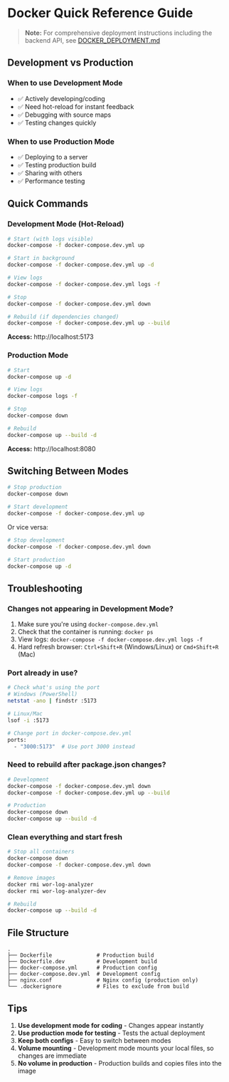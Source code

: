 # Docker Quick Reference Guide

> **Note:** For comprehensive deployment instructions including the backend API, see [DOCKER_DEPLOYMENT.md](DOCKER_DEPLOYMENT.md)

## Development vs Production

### When to use Development Mode
- ✅ Actively developing/coding
- ✅ Need hot-reload for instant feedback
- ✅ Debugging with source maps
- ✅ Testing changes quickly

### When to use Production Mode
- ✅ Deploying to a server
- ✅ Testing production build
- ✅ Sharing with others
- ✅ Performance testing

## Quick Commands

### Development Mode (Hot-Reload)

```bash
# Start (with logs visible)
docker-compose -f docker-compose.dev.yml up

# Start in background
docker-compose -f docker-compose.dev.yml up -d

# View logs
docker-compose -f docker-compose.dev.yml logs -f

# Stop
docker-compose -f docker-compose.dev.yml down

# Rebuild (if dependencies changed)
docker-compose -f docker-compose.dev.yml up --build
```

**Access:** http://localhost:5173

### Production Mode

```bash
# Start
docker-compose up -d

# View logs
docker-compose logs -f

# Stop
docker-compose down

# Rebuild
docker-compose up --build -d
```

**Access:** http://localhost:8080

## Switching Between Modes

```bash
# Stop production
docker-compose down

# Start development
docker-compose -f docker-compose.dev.yml up
```

Or vice versa:

```bash
# Stop development
docker-compose -f docker-compose.dev.yml down

# Start production
docker-compose up -d
```

## Troubleshooting

### Changes not appearing in Development Mode?

1. Make sure you're using `docker-compose.dev.yml`
2. Check that the container is running: `docker ps`
3. View logs: `docker-compose -f docker-compose.dev.yml logs -f`
4. Hard refresh browser: `Ctrl+Shift+R` (Windows/Linux) or `Cmd+Shift+R` (Mac)

### Port already in use?

```bash
# Check what's using the port
# Windows (PowerShell)
netstat -ano | findstr :5173

# Linux/Mac
lsof -i :5173

# Change port in docker-compose.dev.yml
ports:
  - "3000:5173"  # Use port 3000 instead
```

### Need to rebuild after package.json changes?

```bash
# Development
docker-compose -f docker-compose.dev.yml down
docker-compose -f docker-compose.dev.yml up --build

# Production
docker-compose down
docker-compose up --build -d
```

### Clean everything and start fresh

```bash
# Stop all containers
docker-compose down
docker-compose -f docker-compose.dev.yml down

# Remove images
docker rmi wor-log-analyzer
docker rmi wor-log-analyzer-dev

# Rebuild
docker-compose up --build -d
```

## File Structure

```
.
├── Dockerfile              # Production build
├── Dockerfile.dev          # Development build
├── docker-compose.yml      # Production config
├── docker-compose.dev.yml  # Development config
├── nginx.conf              # Nginx config (production only)
└── .dockerignore           # Files to exclude from build
```

## Tips

1. **Use development mode for coding** - Changes appear instantly
2. **Use production mode for testing** - Tests the actual deployment
3. **Keep both configs** - Easy to switch between modes
4. **Volume mounting** - Development mode mounts your local files, so changes are immediate
5. **No volume in production** - Production builds and copies files into the image
